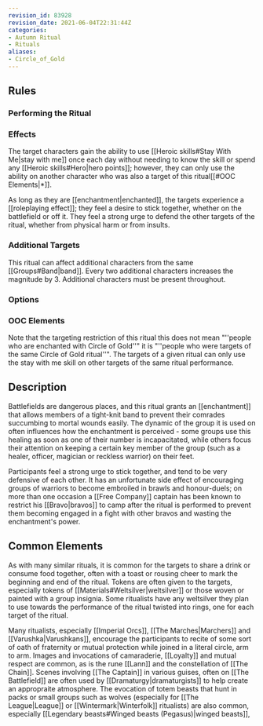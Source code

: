 ```yaml
---
revision_id: 83928
revision_date: 2021-06-04T22:31:44Z
categories:
- Autumn Ritual
- Rituals
aliases:
- Circle_of_Gold
---
```


## Rules

### Performing the Ritual
 

 

### Effects
The target characters gain the ability to use [[Heroic skills#Stay With Me|stay with me]] once each day without needing to know the skill or spend any [[Heroic skills#Hero|hero points]]; however, they can only use the ability on another character who was also a target of this ritual[[#OOC Elements|*]]. 

As long as they are [[enchantment|enchanted]], the targets experience a [[roleplaying effect]]; they feel a desire to stick together, whether on the battlefield or off it. They feel a strong urge to defend the other targets of the ritual, whether from physical harm or from insults.



### Additional Targets
This ritual can affect additional characters from the same [[Groups#Band|band]]. Every two additional characters increases the magnitude by 3. Additional characters must be present throughout.

### Options


### OOC Elements
Note that the targeting restriction of this ritual this does not mean "''people who are enchanted with Circle of Gold''" it is "''people who were targets of the same Circle of Gold ritual''". The targets of a given ritual can only use the stay with me skill on other targets of the same ritual performance.

## Description

Battlefields are dangerous places, and this ritual grants an [[enchantment]] that allows members of a tight-knit band to prevent their comrades succumbing to mortal wounds easily. The dynamic of the group it is used on often influences how the enchantment is perceived - some groups use this healing as soon as one of their number is incapacitated, while others focus their attention on keeping a certain key member of the group (such as a healer, officer, magician or reckless warrior) on their feet.

Participants feel a strong urge to stick together, and tend to be very defensive of each other. It has an unfortunate side effect of encouraging groups of warriors to become embroiled in brawls and honour-duels; on more than one occasion a [[Free Company]] captain has been known to restrict his [[Bravo|bravos]] to camp after the ritual is performed to prevent them becoming engaged in a fight with other bravos and wasting the enchantment's power.

## Common Elements
As with many similar rituals, it is common for the targets to share a drink or consume food together, often with a toast or rousing cheer to mark the beginning and end of the ritual. Tokens are often given to the targets, especially tokens of [[Materials#Weltsilver|weltsilver]] or those woven or painted with a group insignia. Some ritualists have any weltsilver they plan to use towards the performance of the ritual twisted into rings, one for each target of the ritual.

Many ritualists, especially [[Imperial Orcs]], [[The Marches|Marchers]] and [[Varushka|Varushkans]], encourage the participants to recite of some sort of oath of fraternity or mutual protection while joined in a literal circle, arm to arm. Images and invocations of camaraderie, [[Loyalty]] and mutual respect are common, as is the rune [[Lann]] and the constellation of [[The Chain]]. Scenes involving [[The Captain]] in various guises, often on [[The Battlefield]] are often used by [[Dramaturgy|dramaturgists]] to help create an appropraite atmosphere. The evocation of totem beasts that hunt in packs or small groups such as wolves (especially for [[The League|League]] or [[Wintermark|Winterfolk]] ritualists) are also common, especially [[Legendary beasts#Winged beasts (Pegasus)|winged beasts]],



